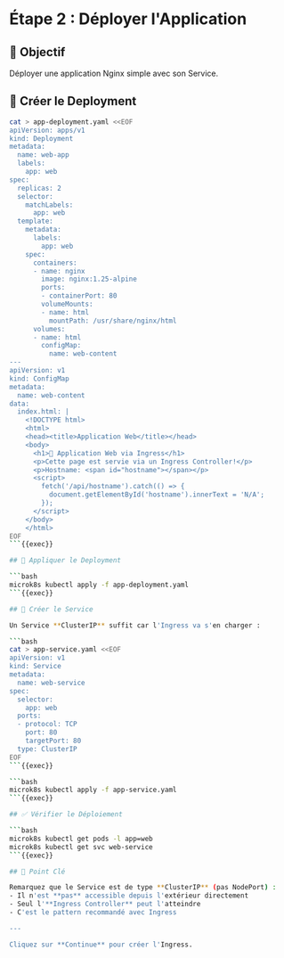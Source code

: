 # Étape 2 : Déployer l'Application

## 📝 Objectif

Déployer une application Nginx simple avec son Service.

## 📄 Créer le Deployment

```bash
cat > app-deployment.yaml <<EOF
apiVersion: apps/v1
kind: Deployment
metadata:
  name: web-app
  labels:
    app: web
spec:
  replicas: 2
  selector:
    matchLabels:
      app: web
  template:
    metadata:
      labels:
        app: web
    spec:
      containers:
      - name: nginx
        image: nginx:1.25-alpine
        ports:
        - containerPort: 80
        volumeMounts:
        - name: html
          mountPath: /usr/share/nginx/html
      volumes:
      - name: html
        configMap:
          name: web-content
---
apiVersion: v1
kind: ConfigMap
metadata:
  name: web-content
data:
  index.html: |
    <!DOCTYPE html>
    <html>
    <head><title>Application Web</title></head>
    <body>
      <h1>🚀 Application Web via Ingress</h1>
      <p>Cette page est servie via un Ingress Controller!</p>
      <p>Hostname: <span id="hostname"></span></p>
      <script>
        fetch('/api/hostname').catch(() => {
          document.getElementById('hostname').innerText = 'N/A';
        });
      </script>
    </body>
    </html>
EOF
```{{exec}}

## 🚀 Appliquer le Deployment

```bash
microk8s kubectl apply -f app-deployment.yaml
```{{exec}}

## 📄 Créer le Service

Un Service **ClusterIP** suffit car l'Ingress va s'en charger :

```bash
cat > app-service.yaml <<EOF
apiVersion: v1
kind: Service
metadata:
  name: web-service
spec:
  selector:
    app: web
  ports:
  - protocol: TCP
    port: 80
    targetPort: 80
  type: ClusterIP
EOF
```{{exec}}

```bash
microk8s kubectl apply -f app-service.yaml
```{{exec}}

## ✅ Vérifier le Déploiement

```bash
microk8s kubectl get pods -l app=web
microk8s kubectl get svc web-service
```{{exec}}

## 🎯 Point Clé

Remarquez que le Service est de type **ClusterIP** (pas NodePort) :
- Il n'est **pas** accessible depuis l'extérieur directement
- Seul l'**Ingress Controller** peut l'atteindre
- C'est le pattern recommandé avec Ingress

---

Cliquez sur **Continue** pour créer l'Ingress.
